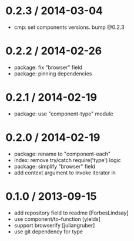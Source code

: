 
0.2.3 / 2014-03-04 
==================

  * cmp: set components versions. bump @0.2.3

0.2.2 / 2014-02-26
==================

  * package: fix "browser" field
  * package: pinning dependencies

0.2.1 / 2014-02-19
==================

  * package: use "component-type" module

0.2.0 / 2014-02-19
==================

  * package: rename to "component-each"
  * index: remove try/catch require('type') logic
  * package: simplify "browser" field
  * add context argument to invoke iterator in

0.1.0 / 2013-09-15
==================

 * add repository field to readme [ForbesLindsay]
 * use component/to-function [yields]
 * support browserify [juliangruber]
 * use git dependency for type
